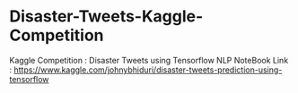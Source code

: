 # Disaster-Tweets-Kaggle-Competition
Kaggle Competition : Disaster Tweets using Tensorflow NLP
NoteBook Link : https://www.kaggle.com/johnybhiduri/disaster-tweets-prediction-using-tensorflow
